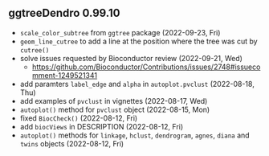 ## ggtreeDendro 0.99.10

+ `scale_color_subtree` from `ggtree` package (2022-09-23, Fri)
+ `geom_line_cutree` to add a line at the position where the tree was cut by `cutree()` 
+ solve issues requested by Bioconductor review (2022-09-21, Wed)
    - <https://github.com/Bioconductor/Contributions/issues/2748#issuecomment-1249521341>
+ add paramters `label_edge` and `alpha` in `autoplot.pvclust` (2022-08-18, Thu)
+ add examples of `pvclust` in vignettes (2022-08-17, Wed)
+ `autoplot()` method for `pvclust` object (2022-08-15, Mon)
+ fixed `BiocCheck()` (2022-08-12, Fri)
+ add `biocViews` in DESCRIPTION (2022-08-12, Fri)
+ `autoplot()` methods for `linkage`, `hclust`, `dendrogram`, `agnes`, `diana` and `twins` objects (2022-08-12, Fri)
